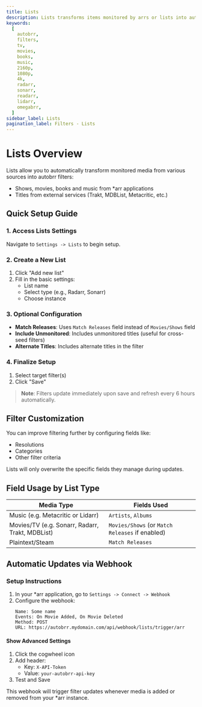 ```yaml
---
title: Lists
description: Lists transforms items monitored by arrs or lists into autobrr filters. Useful for automating your filters for monitored media or racing criteria.
keywords:
  [
    autobrr,
    filters,
    tv,
    movies,
    books,
    music,
    2160p,
    1080p,
    4k,
    radarr,
    sonarr,
    readarr,
    lidarr,
    omegabrr,
  ]
sidebar_label: Lists
pagination_label: Filters - Lists
---
```


# Lists Overview

Lists allow you to automatically transform monitored media from various sources into autobrr filters:

- Shows, movies, books and music from \*arr applications
- Titles from external services (Trakt, MDBList, Metacritic, etc.)

## Quick Setup Guide

### 1. Access Lists Settings

Navigate to `Settings -> Lists` to begin setup.

### 2. Create a New List

1. Click "Add new list"
2. Fill in the basic settings:
   - List name
   - Select type (e.g., Radarr, Sonarr)
   - Choose instance

### 3. Optional Configuration

- **Match Releases**: Uses `Match Releases` field instead of `Movies/Shows` field
- **Include Unmonitored**: Includes unmonitored titles (useful for cross-seed filters)
- **Alternate Titles**: Includes alternate titles in the filter

### 4. Finalize Setup

1. Select target filter(s)
2. Click "Save"

> **Note**: Filters update immediately upon save and refresh every 6 hours automatically.

## Filter Customization

You can improve filtering further by configuring fields like:

- Resolutions
- Categories
- Other filter criteria

Lists will only overwrite the specific fields they manage during updates.

## Field Usage by List Type

| Media Type                                      | Fields Used                                     |
| ----------------------------------------------- | ----------------------------------------------- |
| Music (e.g. Metacritic or Lidarr)               | `Artists`, `Albums`                             |
| Movies/TV (e.g. Sonarr, Radarr, Trakt, MDBList) | `Movies/Shows` (or `Match Releases` if enabled) |
| Plaintext/Steam                                 | `Match Releases`                                |

## Automatic Updates via Webhook

### Setup Instructions

1. In your \*arr application, go to `Settings -> Connect -> Webhook`
2. Configure the webhook:
   ```
   Name: Some name
   Events: On Movie Added, On Movie Deleted
   Method: POST
   URL: https://autobrr.mydomain.com/api/webhook/lists/trigger/arr
   ```

#### Show Advanced Settings

1. Click the cogwheel icon
2. Add header:
   - Key: `X-API-Token`
   - Value: `your-autobrr-api-key`
3. Test and Save

This webhook will trigger filter updates whenever media is added or removed from your \*arr instance.

